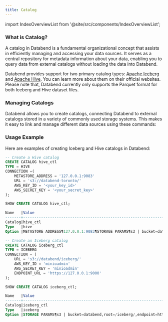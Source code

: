 ```yaml
---
title: Catalog
---
```

import IndexOverviewList from '@site/src/components/IndexOverviewList';

### What is Catalog?

A catalog in Databend is a fundamental organizational concept that assists in efficiently managing and accessing your data sources. It serves as a central repository for metadata information about your data, enabling you to query data from external catalogs without loading the data into Databend. 

Databend provides support for two primary catalog types: [Apache Iceberg](https://iceberg.apache.org/) and [Apache Hive](https://hive.apache.org/). You can learn more about them on their official websites. Please note that, Databend currently only supports the Parquet format for both Iceberg and Hive dataset files.

### Managing Catalogs

Databend allows you to create catalogs, connecting Databend to external catalogs stored in a variety of commonly used storage systems. This makes it easy to link and manage different data sources using these commands:

<IndexOverviewList />

### Usage Example

Here are examples of creating Iceberg and Hive catalogs in Databend:

```sql
-- Create a Hive catalog
CREATE CATALOG hive_ctl 
TYPE = HIVE 
CONNECTION =(
    METASTORE_ADDRESS = '127.0.0.1:9083' 
    URL = 's3://databend-toronto/' 
    AWS_KEY_ID = '<your_key_id>' 
    AWS_SECRET_KEY = '<your_secret_key>' 
);

SHOW CREATE CATALOG hive_ctl;

Name   |Value                                                                                                                |
-------+---------------------------------------------------------------------------------------------------------------------+
Catalog|hive_ctl                                                                                                             |
Type   |hive                                                                                                                 |
Option |METASTORE ADDRESS¶127.0.0.1:9083¶STORAGE PARAMS¶s3 | bucket=databend-toronto,root=/,endpoint=https://s3.amazonaws.com|

-- Create an Iceberg catalog
CREATE CATALOG iceberg_ctl
TYPE = ICEBERG
CONNECTION = (
    URL = 's3://databend/iceberg/'
    AWS_KEY_ID = 'minioadmin'
    AWS_SECRET_KEY = 'minioadmin'
    ENDPOINT_URL = 'https://127.0.0.1:9000'
);

SHOW CREATE CATALOG iceberg_ctl;

Name   |Value                                                                             |
-------+----------------------------------------------------------------------------------+
Catalog|iceberg_ctl                                                                       |
Type   |iceberg                                                                           |
Option |STORAGE PARAMS¶s3 | bucket=databend,root=/iceberg/,endpoint=https://127.0.0.1:9000|
```